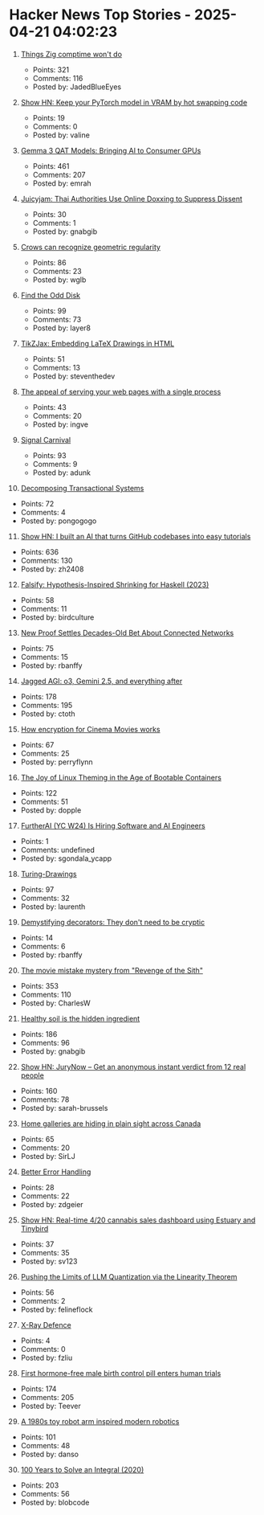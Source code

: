 # Hacker News Top Stories - 2025-04-21 04:02:23

1. [Things Zig comptime won't do](https://matklad.github.io/2025/04/19/things-zig-comptime-wont-do.html)
   - Points: 321
   - Comments: 116
   - Posted by: JadedBlueEyes

2. [Show HN: Keep your PyTorch model in VRAM by hot swapping code](https://github.com/valine/training-hot-swap/)
   - Points: 19
   - Comments: 0
   - Posted by: valine

3. [Gemma 3 QAT Models: Bringing AI to Consumer GPUs](https://developers.googleblog.com/en/gemma-3-quantized-aware-trained-state-of-the-art-ai-to-consumer-gpus/)
   - Points: 461
   - Comments: 207
   - Posted by: emrah

4. [Juicyjam: Thai Authorities Use Online Doxxing to Suppress Dissent](https://citizenlab.ca/2025/04/how-thai-authorities-use-online-doxxing-to-suppress-dissent/)
   - Points: 30
   - Comments: 1
   - Posted by: gnabgib

5. [Crows can recognize geometric regularity](https://phys.org/news/2025-04-crows-geometric-regularity.html)
   - Points: 86
   - Comments: 23
   - Posted by: wglb

6. [Find the Odd Disk](https://colors2.alessandroroussel.com/)
   - Points: 99
   - Comments: 73
   - Posted by: layer8

7. [TikZJax: Embedding LaTeX Drawings in HTML](https://tikzjax.com/)
   - Points: 51
   - Comments: 13
   - Posted by: steventhedev

8. [The appeal of serving your web pages with a single process](https://utcc.utoronto.ca/~cks/space/blog/web/SingleProcessServingAppeal)
   - Points: 43
   - Comments: 20
   - Posted by: ingve

9. [Signal Carnival](https://www.quiss.org/signal_carnival/)
   - Points: 93
   - Comments: 9
   - Posted by: adunk

10. [Decomposing Transactional Systems](https://transactional.blog/blog/2025-decomposing-transactional-systems)
   - Points: 72
   - Comments: 4
   - Posted by: pongogogo

11. [Show HN: I built an AI that turns GitHub codebases into easy tutorials](https://github.com/The-Pocket/Tutorial-Codebase-Knowledge)
   - Points: 636
   - Comments: 130
   - Posted by: zh2408

12. [Falsify: Hypothesis-Inspired Shrinking for Haskell (2023)](https://www.well-typed.com/blog/2023/04/falsify/)
   - Points: 58
   - Comments: 11
   - Posted by: birdculture

13. [New Proof Settles Decades-Old Bet About Connected Networks](https://www.quantamagazine.org/new-proof-settles-decades-old-bet-about-connected-networks-20250418/)
   - Points: 75
   - Comments: 15
   - Posted by: rbanffy

14. [Jagged AGI: o3, Gemini 2.5, and everything after](https://www.oneusefulthing.org/p/on-jagged-agi-o3-gemini-25-and-everything)
   - Points: 178
   - Comments: 195
   - Posted by: ctoth

15. [How encryption for Cinema Movies works](https://serverless.industries/2024/05/31/digital-cinema.en.html)
   - Points: 67
   - Comments: 25
   - Posted by: perryflynn

16. [The Joy of Linux Theming in the Age of Bootable Containers](https://blues.win/posts/joy-of-linux-theming/)
   - Points: 122
   - Comments: 51
   - Posted by: dopple

17. [FurtherAI (YC W24) Is Hiring Software and AI Engineers](https://www.ycombinator.com/companies/furtherai/jobs)
   - Points: 1
   - Comments: undefined
   - Posted by: sgondala_ycapp

18. [Turing-Drawings](https://github.com/maximecb/Turing-Drawings)
   - Points: 97
   - Comments: 32
   - Posted by: laurenth

19. [Demystifying decorators: They don't need to be cryptic](https://www.thepythoncodingstack.com/p/demystifying-python-decorators)
   - Points: 14
   - Comments: 6
   - Posted by: rbanffy

20. [The movie mistake mystery from "Revenge of the Sith"](https://fxrant.blogspot.com/2025/04/the-movie-mistake-mystery-from-revenge.html)
   - Points: 353
   - Comments: 110
   - Posted by: CharlesW

21. [Healthy soil is the hidden ingredient](https://www.nature.com/articles/d41586-025-01026-x)
   - Points: 186
   - Comments: 96
   - Posted by: gnabgib

22. [Show HN: JuryNow – Get an anonymous instant verdict from 12 real people](https://jurynow.app/)
   - Points: 160
   - Comments: 78
   - Posted by: sarah-brussels

23. [Home galleries are hiding in plain sight across Canada](https://www.cbc.ca/arts/home-galleries-are-hiding-in-plain-sight-across-canada-1.7503886)
   - Points: 65
   - Comments: 20
   - Posted by: SirLJ

24. [Better Error Handling](https://meowbark.dev/Better-error-handling)
   - Points: 28
   - Comments: 22
   - Posted by: zdgeier

25. [Show HN: Real-time 4/20 cannabis sales dashboard using Estuary and Tinybird](https://420.headset.io)
   - Points: 37
   - Comments: 35
   - Posted by: sv123

26. [Pushing the Limits of LLM Quantization via the Linearity Theorem](https://arxiv.org/abs/2411.17525)
   - Points: 56
   - Comments: 2
   - Posted by: felineflock

27. [X-Ray Defence](https://lichess.org/@/Mcie/blog/x-ray-defence-hidden-resource-sudden-lifeline/HERaZrZg)
   - Points: 4
   - Comments: 0
   - Posted by: fzliu

28. [First hormone-free male birth control pill enters human trials](https://scitechdaily.com/99-effective-first-hormone-free-male-birth-control-pill-enters-human-trials/)
   - Points: 174
   - Comments: 205
   - Posted by: Teever

29. [A 1980s toy robot arm inspired modern robotics](https://www.technologyreview.com/2025/04/17/1114456/toy-armatron-modern-robotics-ai-nostalgia/)
   - Points: 101
   - Comments: 48
   - Posted by: danso

30. [100 Years to Solve an Integral (2020)](https://liorsinai.github.io/mathematics/2020/08/27/secant-mercator.html)
   - Points: 203
   - Comments: 56
   - Posted by: blobcode

